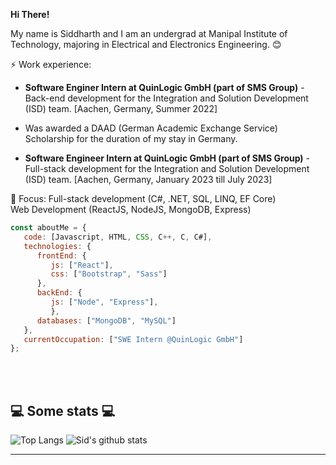<b><p>Hi There! </br><p></b>
<p>My name is Siddharth and I am an undergrad at Manipal Institute of Technology, majoring in Electrical and Electronics Engineering. 😊</br></p>

⚡ Work experience: <br>
- **Software Enginer Intern at QuinLogic GmbH (part of SMS Group)** - Back-end development for the Integration and Solution Development (ISD) team. [Aachen, Germany, Summer 2022] 
- Was awarded a DAAD (German Academic Exchange Service) Scholarship for the duration of my stay in Germany.

- **Software Engineer Intern at QuinLogic GmbH (part of SMS Group)** - Full-stack development for the Integration and Solution Development (ISD) team. [Aachen, Germany, January 2023 till July 2023]

🌱 Focus: Full-stack development (C#, .NET, SQL, LINQ, EF Core)</br>
           Web Development (ReactJS, NodeJS, MongoDB, Express) 


```javascript
const aboutMe = {
   code: [Javascript, HTML, CSS, C++, C, C#],
   technologies: {
      frontEnd: {
         js: ["React"],
         css: ["Bootstrap", "Sass"]
      },
      backEnd: {
         js: ["Node", "Express"],
         },
      databases: ["MongoDB", "MySQL"]
   },
   currentOccupation: ["SWE Intern @QuinLogic GmbH"]
};
```
</br></br>
<h2>💻 Some stats 💻</h2>

![Top Langs](https://github-readme-stats.vercel.app/api/top-langs/?username=SiddharthManoj14&layout=compact&theme=algolia)
![Sid's github stats](https://github-readme-stats.vercel.app/api?username=SiddharthManoj14&theme=algolia)

---
